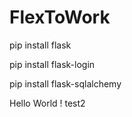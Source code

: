 # FlexToWork

pip install flask

pip install flask-login

pip install flask-sqlalchemy

Hello World ! 
test2